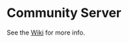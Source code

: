 # Community Server

See the [Wiki](https://github.com/dali546/Community-Server/wiki) for more info.
